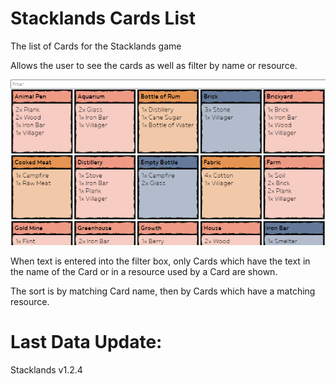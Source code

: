 # Stacklands Cards List
The list of Cards for the Stacklands game

Allows the user to see the cards as well as filter by name or resource.

![Main Screen](media/MainScreen.png)

When text is entered into the filter box, only Cards which have the text in the name of the Card or in a resource used by a Card are shown.

The sort is by matching Card name, then by Cards which have a matching resource.

# Last Data Update:
Stacklands v1.2.4
